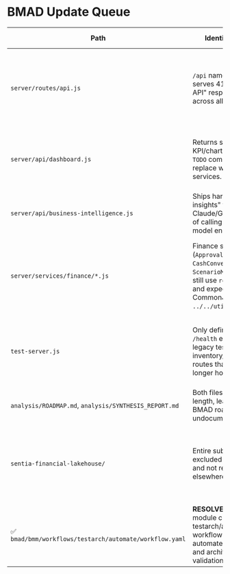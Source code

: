 # BMAD Update Queue

| Path | Identified Gap | Evidence | Suggested Action |
| --- | --- | --- | --- |
| `server/routes/api.js` | `/api` namespace still serves 410 "Legacy API" responses across all handlers. | `Select-String -Path server/routes/api.js -Pattern '410'` shows every route returning `res.status(410)`. | Replace the stub router with the active BMAD endpoints (financial, inventory, SSE) or retire `/api` completely. |
| `server/api/dashboard.js` | Returns synthetic KPI/chart data with `TODO` comments to replace with real services. | `Select-String -Path server/api/dashboard.js -Pattern 'TODO'` highlights the inline mock generators. | Wire the handler into Prisma/forecast services so dashboards consume live data. |
| `server/api/business-intelligence.js` | Ships hard-coded "AI insights" for Claude/GPT instead of calling actual model endpoints. | The file comments state "In production this would integrate with Claude 3 Sonnet and GPT-4". | Hook this route into the ML orchestration stack or deprecate it. |
| `server/services/finance/*.js` | Finance services (`ApprovalEngine`, `CashConversionCycle`, `ScenarioModeler`, etc.) still use `require(...)` and expect a CommonJS logger at `../../utils/logger`. | `Get-Content server/services/finance/ApprovalEngine.js -Head 5` shows `const logger = require('../../utils/logger')` while the only logger export is ESM (`server/utils/logger.js`). | Convert the finance services to ESM imports (or provide a CJS shim) so they load under the current module system. |
| `test-server.js` | Only defines a `/health` endpoint; legacy tests expect inventory/optimization routes that are no longer hosted. | `Get-Content test-server.js` shows an Express app with a single health handler. | Expand this harness (or remove it) so integration tests run against the deployed API surface. |
| `analysis/ROADMAP.md`, `analysis/SYNTHESIS_REPORT.md` | Both files are zero-length, leaving the BMAD roadmap undocumented. | `Get-ChildItem analysis | Format-Table Name,Length` reports length 0. | Populate with the current BMAD roadmap and synthesis summary or remove them from source control. |
| `sentia-financial-lakehouse/` | Entire subproject is excluded from linting and not referenced elsewhere in the repo. | `rg 'sentia-financial-lakehouse'` only finds the exclusion in `eslint.config.js`. | Decide whether to archive this project externally or integrate it; otherwise it remains an unmanaged subtree. |
| ✅ `bmad/bmm/workflows/testarch/automate/workflow.yaml` | **RESOLVED**: BMM module created with testarch/automate workflow for automated testing and architecture validation. | Module registered in bmad/_cfg/manifest.yaml and bmad/_cfg/workflow-manifest.csv. Workflow includes comprehensive test automation (unit/integration/E2E), architecture compliance validation, and BMAD integration. | **COMPLETE** - Workflow ready for use via `bmad workflow testarch-automate` |
